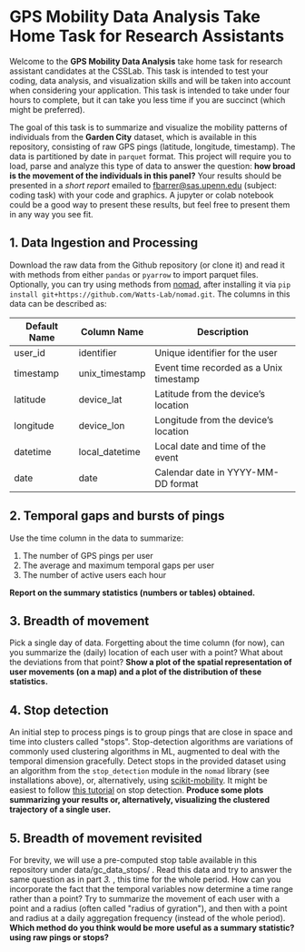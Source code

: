 
# GPS Mobility Data Analysis Take Home Task for Research Assistants

Welcome to the **GPS Mobility Data Analysis** take home task for research assistant candidates at the CSSLab. This task is intended to test your coding, data analysis, and visualization skills and will be taken into account when considering your application. This task is intended to take under four hours to complete, but it can take you less time if you are succinct (which might be preferred). 

The goal of this task is to summarize and visualize the mobility patterns of individuals from the **Garden City** dataset, which is available in this repository, consisting of raw GPS pings (latitude, longitude, timestamp). The data is partitioned by date in `parquet` format. This project will require you to load, parse and analyze this type of data to answer the question: **how broad is the movement of the individuals in this panel?** Your results should be presented in a *short report* emailed to fbarrer@sas.upenn.edu (subject: coding task) with your code and graphics. A jupyter or colab notebook could be a good way to present these results, but feel free to present them in any way you see fit.

## 1. Data Ingestion and Processing

Download the raw data from the Github repository (or clone it) and read it with methods from either `pandas` or `pyarrow` to import parquet files. Optionally, you can try using methods from [nomad](https://github.com/Watts-Lab/nomad), after installing it via `pip install git+https://github.com/Watts-Lab/nomad.git`. The columns in this data can be described as:

| Default Name | Column Name      | Description                                |
|--------------|------------------|--------------------------------------------|
| user_id      | identifier       | Unique identifier for the user             |
| timestamp    | unix_timestamp   | Event time recorded as a Unix timestamp    |
| latitude     | device_lat       | Latitude from the device’s location        |
| longitude    | device_lon       | Longitude from the device’s location       |
| datetime     | local_datetime   | Local date and time of the event           |
| date         | date             | Calendar date in YYYY-MM-DD format         |


## 2. Temporal gaps and bursts of pings
Use the time column in the data to summarize:
1. The number of GPS pings per user
2. The average and maximum temporal gaps per user
3. The number of active users each hour

**Report on the summary statistics (numbers or tables) obtained.**


## 3. Breadth of movement

Pick a single day of data. Forgetting about the time column (for now), can you summarize the (daily) location of each user with a point? What about the deviations from that point? **Show a plot of the spatial representation of user movements (on a map) and a plot of the distribution of these statistics.**

## 4. Stop detection

An initial step to process pings is to group pings that are close in space and time into clusters called "stops". Stop-detection algorithms are variations of commonly used clustering algorithms in ML, augmented to deal with the temporal dimension gracefully. Detect stops in the provided dataset using an algorithm from the `stop_detection` module in the `nomad` library (see installations above), or, alternatively, using [scikit-mobility](https://github.com/scikit-mobility/scikit-mobility). It might be easiest to follow [this tutorial](https://github.com/Watts-Lab/nomad/blob/main/tutorials/IC2S2-2025/%5B3%5Dstop-detection.ipynb) on stop detection. **Produce some plots summarizing your results or, alternatively, visualizing the clustered trajectory of a single user.** 

## 5. Breadth of movement revisited 
For brevity, we will use a pre-computed stop table available in this repository under data/gc_data_stops/ . Read this data and try to answer the same question as in part *3.* , this time for the whole period. How can you incorporate the fact that the temporal variables now determine a time range rather than a point? Try to summarize the movement of each user with a point and a radius (often called "radius of gyration"), and then with a point and radius at a daily aggregation frequency (instead of the whole period). **Which method do you think would be more useful as a summary statistic? using raw pings or stops?**


